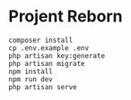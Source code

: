 # Projent Reborn

```
composer install
cp .env.example .env
php artisan key:generate
php artisan migrate
npm install
npm run dev
php artisan serve
```
